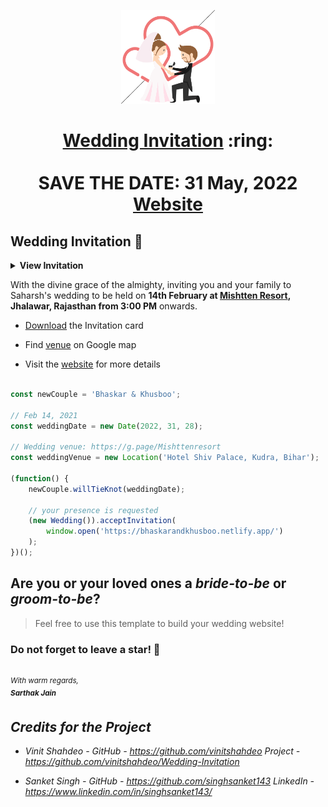 
<p align="center"><a href=""><img src="./assets/wedding.gif" width="150px" height="150px"/></a></p>
<h1 align="center"><a href="https://bhaskarandkhusboo.netlify.app/assets/SI.pdf">Wedding Invitation</a> :ring: <br> <br> SAVE THE DATE: 31 May, 2022 <br> <a href="https://bhaskarandkhusboo.netlify.app/">Website</a></h1>



## Wedding Invitation :ring:

<details>
  <summary><strong>View Invitation</strong></summary>
  <a href="https://bhaskarandkhusboo.netlify.app/"><img src="./assets/img/InviteMain.png" /></a>
</details>

With the divine grace of the almighty, inviting you and your family to Saharsh's wedding to be held on **14th February at [Mishtten Resort](https://g.page/Mishttenresort),  Jhalawar, Rajasthan from 3:00 PM** onwards.

- [Download](https://bhaskarandkhusboo.netlify.app/assets/SI.pdf) the Invitation card

- Find [venue](https://g.page/Mishttenresort) on Google map

- Visit the [website](https://bhaskarandkhusboo.netlify.app) for more details


```js

const newCouple = 'Bhaskar & Khusboo';

// Feb 14, 2021
const weddingDate = new Date(2022, 31, 28);

// Wedding venue: https://g.page/Mishttenresort
const weddingVenue = new Location('Hotel Shiv Palace, Kudra, Bihar');

(function() {
    newCouple.willTieKnot(weddingDate);

    // your presence is requested
    (new Wedding()).acceptInvitation(
        window.open('https://bhaskarandkhusboo.netlify.app/')
    );
})();


```
## Are you or your loved ones a *bride-to-be* or *groom-to-be*? 
> Feel free to use this template to build your wedding website!

### Do not forget to leave a star! :hugs:

<br><sup><i>With warm regards,<br>
**Sarthak Jain**<i></sup><br>

## Credits for the Project 

* Vinit Shahdeo - GitHub - https://github.com/vinitshahdeo  Project - https://github.com/vinitshahdeo/Wedding-Invitation

* Sanket Singh - GitHub - https://github.com/singhsanket143 LinkedIn - https://www.linkedin.com/in/singhsanket143/ 